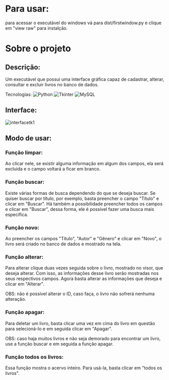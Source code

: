 # Para usar: 
<p> para acessar o executável do windows vá para dist/firstwindow.py e clique em "view raw" para instalção. </p>

# Sobre o projeto

## Descrição:

<p> Um executável que possui uma interface gráfica capaz de cadastrar, alterar, consultar e excluir livros no banco de dados.</p>

Tecnologias: ![Python](https://img.shields.io/badge/-Python-yellow) ![Tkinter](https://img.shields.io/badge/-Tkinter-darkred) ![MySQL](https://img.shields.io/badge/-MySQL-blue) 

## Interface:


![interfacetk1](https://github.com/user-attachments/assets/98150777-c3e9-4929-b4b0-404dd6a9f1ed)


## Modo de usar:

### Função limpar:

Ao clicar nele, se existir alguma informação em algum dos campos, ela será excluida e o campo voltará a ficar em branco.

### Função buscar:

Existe várias formas de busca dependendo do que se deseja buscar. Se quiser buscar por título, por exemplo, basta preencher o campo "Título" e clicar em "Buscar". Há também a possibilidade preencher todos os campos e clicar em "Buscar", dessa forma, ele é possível fazer uma busca mais específica.

### Função novo:

Ao preencher os campos "Título", "Autor" e "Gênero" e clicar em "Novo", o livro será criado no banco de dados e mostrado na tela.

### Função alterar:

Para alterar clique duas vezes seguida sobre o livro, mostrado no visor, que deseja alterar. Com isso, as informações desse livro serão mostradas nos seus respectivos campos. Agora basta alterar as informações que deseja e clicar em "Alterar".

OBS: não é possível alterar o ID, caso faça, o livro não sofrerá nenhuma alteração.

### Função apagar:

Para deletar um livro, basta clicar uma vez em cima do livro em questão para selecioná-lo e em seguida clicar em "Apagar". 

OBS: caso haja muitos livros e não seja demorado para encontrar um livro, use a função buscar e em seguida a função apagar.

### Função todos os livros:

Essa função mostra o acervo inteiro. Para usá-la, basta clicar em "todos os livros".

